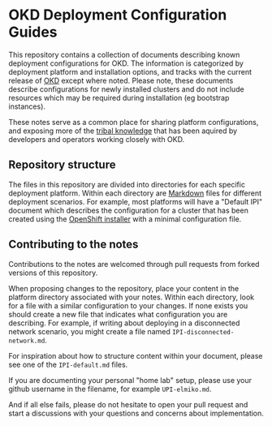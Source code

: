 # OKD Deployment Configuration Guides

This repository contains a collection of documents describing known deployment configurations
for OKD. The information is categorized by deployment platform and installation options,
and tracks with the current release of [OKD](https://docs.okd.io/latest/welcome/index.html)
except where noted. Please note, these documents describe configurations for newly installed clusters
and do not include resources which may be required during installation (eg bootstrap instances).

These notes serve as a common place for sharing platform configurations, and exposing more of the
[tribal knowledge](https://en.wikipedia.org/wiki/Tribal_knowledge) that has been aquired by
developers and operators working closely with OKD.

## Repository structure

The files in this repository are divided into directories for each specific deployment platform.
Within each directory are [Markdown](https://www.markdownguide.org/) files for different deployment
scenarios. For example, most platforms will have a "Default IPI" document which describes the configuration
for a cluster that has been created using the [OpenShift installer](https://github.com/openshift/installer)
with a minimal configuration file.

## Contributing to the notes

Contributions to the notes are welcomed through pull requests from forked versions of this repository.

When proposing changes to the repository, place your content in the platform directory associated with your notes.
Within each directory, look for a file with a similar configuration to your changes. If none exists you
should create a new file that indicates what configuration you are describing. For example, if writing about
deploying in a disconnected network scenario, you might create a file named `IPI-disconnected-network.md`.

For inspiration about how to structure content within your document, please see one of the `IPI-default.md`
files.

If you are documenting your personal "home lab" setup, please use your github username in the filename, for
example `UPI-elmiko.md`.

And if all else fails, please do not hesitate to open your pull request and start a discussions with your
questions and concerns about implementation.
